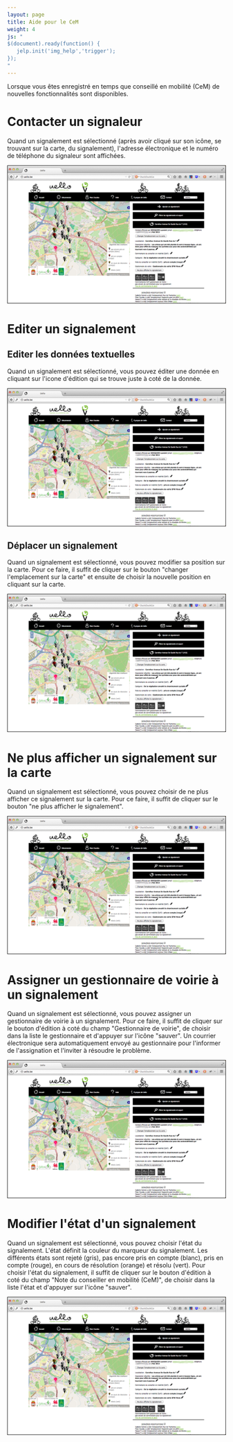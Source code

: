```yaml
---
layout: page
title: Aide pour le CeM
weight: 4
js: "
$(document).ready(function() {
   jelp.init('img_help','trigger');
});
"
---
```

Lorsque vous êtes enregistré en temps que conseillé en mobilité (CeM) de nouvelles fonctionnalités sont disponibles.

<h1>Contacter un signaleur</h1>

Quand un signalement est sélectionné (après avoir cliqué sur son icône, se trouvant sur la carte, du signalement), l'<span id="span_contact" data-marker="m_img_contact_1" class="trigger">adresse électronique</span> et le <span id="span_contact" data-marker="m_img_contact_2" class="trigger">numéro de téléphone</span> du signaleur sont affichées.

<img id="img_contact" class="img_help" src="img/screenshots/details_cem.png" border="1" alt="Contacter un signaleur" data-jelp-img-width="958px" data-jelp-markers='[{"id":"m_img_contact_1", "x":0.75, "y":0.465, "label":"1", "color":"red", "hover_color":"blue"}, {"id":"m_img_contact_2", "x":0.59, "y":0.481, "label":"2", "color":"red", "hover_color":"blue"}]' />

<h1>Editer un signalement</h1>

<h2>Editer les données textuelles</h2>

Quand un signalement est sélectionné, vous  pouvez éditer une donnée en cliquant sur l'<span id="span_edit_text" data-marker="m_img_edit_text" class="trigger">icone d'édition</span> qui se trouve juste à coté de la donnée.

<img id="img_edit_text" class="img_help" src="img/screenshots/details_cem.png" border="1" alt="Editer les données textuelles" data-jelp-img-width="958px" data-jelp-markers='[{"id":"m_img_edit_text", "x":0.78, "y":0.545, "label":"1", "color":"red", "hover_color":"blue"}]' />

<h2>Déplacer un signalement</h2>

Quand un signalement est sélectionné, vous pouvez modifier sa position sur la carte. Pour ce faire, il suffit de cliquer sur le <span id="span_deplacer" data-marker="m_img_deplacer" class="trigger">bouton "changer l'emplacement sur la carte"</span> et ensuite de choisir la nouvelle position en cliquant sur la carte.

<img id="img_deplacer" class="img_help" src="img/screenshots/details_cem.png" border="1" alt="Déplacer un signalement" data-jelp-img-width="958px" data-jelp-markers='[{"id":"m_img_deplacer", "x":0.58, "y":0.51, "label":"1", "color":"red", "hover_color":"blue"}]' />

<h1>Ne plus afficher un signalement sur la carte</h1>

Quand un signalement est sélectionné, vous  pouvez choisir de ne plus afficher ce signalement sur la carte. Pour ce faire, il suffit de cliquer sur le <span id="span_supprimer" data-marker="m_img_supprimer" class="trigger">bouton "ne plus afficher le signalement"</span>.

<img id="img_supprimer" class="img_help" src="img/screenshots/details_cem.png" border="1" alt="Ne plus afficher un signalement sur la carte" data-jelp-img-width="958px" data-jelp-markers='[{"id":"m_img_supprimer", "x":0.58, "y":0.755, "label":"1", "color":"red", "hover_color":"blue"}]' />

<h1>Assigner un gestionnaire de voirie à un signalement</h1>

Quand un signalement est sélectionné, vous  pouvez assigner un gestionnaire de voirie à un signalement. Pour ce faire, il suffit de cliquer sur le <span id="span_assigner_gestionnaire" data-marker="m_img_assigner_gestionnaire" class="trigger">bouton d'édition à coté du champ "Gestionnaire de voirie"</span>, de choisir dans la liste le gestionnaire et d'appuyer sur l'icône "sauver".
Un courrier électronique sera automatiquement envoyé au gestionnaire pour l'informer de l'assignation et l'inviter à résoudre le problème.

<img id="img_assigner_gestionnaire" class="img_help" src="img/screenshots/details_cem.png" border="1" alt="Assigner un gestionnaire de voirie à un signalement" data-jelp-img-width="958px" data-jelp-markers='[{"id":"m_img_assigner_gestionnaire", "x":0.79, "y":0.73, "label":"1", "color":"red", "hover_color":"blue"}]'  />

<h1>Modifier l'état d'un signalement</h1>

Quand un signalement est sélectionné, vous pouvez choisir l'état du signalement. L'état définit la couleur du marqueur du signalement. Les différents états sont rejeté (gris), pas encore pris en compte (blanc), pris en compte (rouge), en cours de résolution (orange) et résolu (vert). Pour choisir l'état du signalement, il suffit de cliquer sur le <span id="span_choisir_etat" data-marker="m_img_choisir_etat" class="trigger">bouton d'édition à coté du champ "Note du conseiller en mobilité (CeM)"</span>, de choisir dans la liste l'état et d'appuyer sur l'icône "sauver".

<img id="img_choisir_etat" class="img_help" src="img/screenshots/details_cem.png" border="1" alt="Modifier l'état d'un signalement" data-jelp-img-width="958px" data-jelp-markers='[{"id":"m_img_choisir_etat","x":0.81, "y":0.695, "label":"1", "color":"red", "hover_color":"blue"}]'  />
